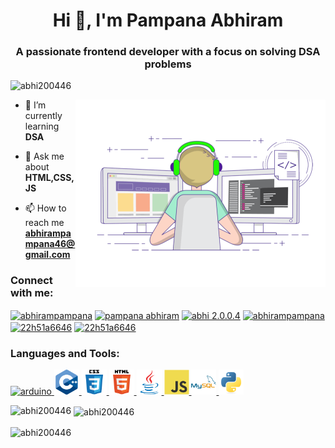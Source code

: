 <h1 align="center">Hi 👋, I'm Pampana Abhiram</h1>
<h3 align="center">A passionate frontend developer with a focus on solving DSA problems</h3>


<p align="left"> <img src="https://komarev.com/ghpvc/?username=abhi200446&label=Profile%20views&color=0e75b6&style=flat" alt="abhi200446" /> </p>
<img align="right" alt="Coding" width="400" src="https://raw.githubusercontent.com/devSouvik/devSouvik/master/gif3.gif">


- 🌱 I’m currently learning **DSA**

- 💬 Ask me about **HTML,CSS,JS**

- 📫 How to reach me **abhirampampana46@gmail.com**

<h3 align="left">Connect with me:</h3>
<p align="left">
<a href="https://twitter.com/abhirampampana" target="blank"><img align="center" src="https://raw.githubusercontent.com/rahuldkjain/github-profile-readme-generator/master/src/images/icons/Social/twitter.svg" alt="abhirampampana" height="30" width="40" /></a>
<a href="https://linkedin.com/in/pampanaabhiram" target="blank"><img align="center" src="https://raw.githubusercontent.com/rahuldkjain/github-profile-readme-generator/master/src/images/icons/Social/linked-in-alt.svg" alt="pampana abhiram" height="30" width="40" /></a>
<a href="https://instagram.com/abhi 2.0.0.4" target="blank"><img align="center" src="https://raw.githubusercontent.com/rahuldkjain/github-profile-readme-generator/master/src/images/icons/Social/instagram.svg" alt="abhi 2.0.0.4" height="30" width="40" /></a>
<a href="https://www.codechef.com/users/abhirampampana" target="blank"><img align="center" src="https://cdn.jsdelivr.net/npm/simple-icons@3.1.0/icons/codechef.svg" alt="abhirampampana" height="30" width="40" /></a>
<a href="https://www.hackerrank.com/22h51a6646" target="blank"><img align="center" src="https://raw.githubusercontent.com/rahuldkjain/github-profile-readme-generator/master/src/images/icons/Social/hackerrank.svg" alt="22h51a6646" height="30" width="40" /></a>
<a href="https://codeforces.com/profile/22h51a6646" target="blank"><img align="center" src="https://raw.githubusercontent.com/rahuldkjain/github-profile-readme-generator/master/src/images/icons/Social/codeforces.svg" alt="22h51a6646" height="30" width="40" /></a>

</p>

<h3 align="left">Languages and Tools:</h3>
<p align="left"> <a href="https://www.arduino.cc/" target="_blank" rel="noreferrer"> <img src="https://cdn.worldvectorlogo.com/logos/arduino-1.svg" alt="arduino" width="40" height="40"/> </a> <a href="https://www.w3schools.com/cpp/" target="_blank" rel="noreferrer"> <img src="https://raw.githubusercontent.com/devicons/devicon/master/icons/cplusplus/cplusplus-original.svg" alt="cplusplus" width="40" height="40"/> </a> <a href="https://www.w3schools.com/css/" target="_blank" rel="noreferrer"> <img src="https://raw.githubusercontent.com/devicons/devicon/master/icons/css3/css3-original-wordmark.svg" alt="css3" width="40" height="40"/> </a> <a href="https://www.w3.org/html/" target="_blank" rel="noreferrer"> <img src="https://raw.githubusercontent.com/devicons/devicon/master/icons/html5/html5-original-wordmark.svg" alt="html5" width="40" height="40"/> </a> <a href="https://www.java.com" target="_blank" rel="noreferrer"> <img src="https://raw.githubusercontent.com/devicons/devicon/master/icons/java/java-original.svg" alt="java" width="40" height="40"/> </a> <a href="https://developer.mozilla.org/en-US/docs/Web/JavaScript" target="_blank" rel="noreferrer"> <img src="https://raw.githubusercontent.com/devicons/devicon/master/icons/javascript/javascript-original.svg" alt="javascript" width="40" height="40"/> </a> <a href="https://www.mysql.com/" target="_blank" rel="noreferrer"> <img src="https://raw.githubusercontent.com/devicons/devicon/master/icons/mysql/mysql-original-wordmark.svg" alt="mysql" width="40" height="40"/> </a> <a href="https://www.python.org" target="_blank" rel="noreferrer"> <img src="https://raw.githubusercontent.com/devicons/devicon/master/icons/python/python-original.svg" alt="python" width="40" height="40"/> </a> </p>

<p><img align="left" src="https://github-readme-stats.vercel.app/api/top-langs?username=abhi200446&show_icons=true&locale=en&layout=compact" alt="abhi200446" /></p>

<p>&nbsp;<img align="center" src="https://github-readme-stats.vercel.app/api?username=abhi200446&show_icons=true&locale=en" alt="abhi200446" /></p>

<p><img align="center" src="https://github-readme-streak-stats.herokuapp.com/?user=abhi200446&" alt="abhi200446" /></p>
